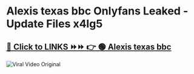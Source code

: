 
 # Alexis texas bbc Onlyfans Leaked - Update Files x4lg5

## <h2><a href="https://clipsfans.com/Alexis_texas_bbc&ref=git">🔗 Click to LINKS ⏩⏩ 👉 🟢 Alexis texas bbc </a></h2>

<a href="https://clipsfans.com/Alexis_texas_bbc&ref=git" rel="nofollow" data-target="animated-image.originalLink"><img src="https://i.ibb.co.com/xMMVF88/686577567.gif" alt="Viral Video Original" style="max-width: 100%; display: inline-block;" data-target="animated-image.originalImage"></a>

